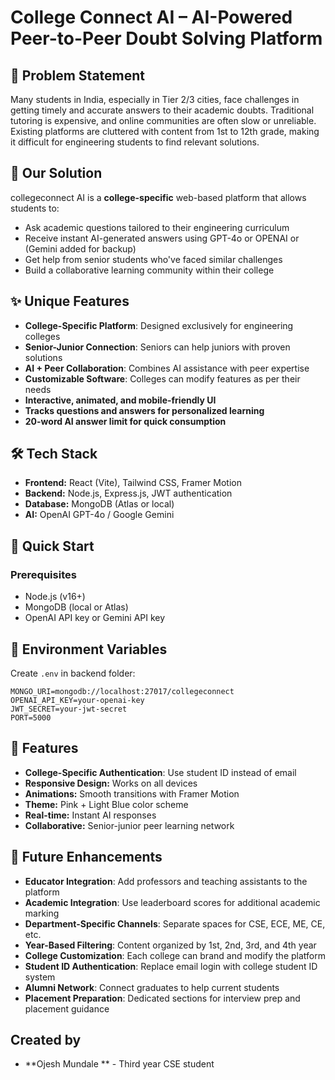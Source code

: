 # College Connect AI – AI-Powered Peer-to-Peer Doubt Solving Platform

## 🎯 Problem Statement
Many students in India, especially in Tier 2/3 cities, face challenges in getting timely and accurate answers to their academic doubts. Traditional tutoring is expensive, and online communities are often slow or unreliable. Existing platforms are cluttered with content from 1st to 12th grade, making it difficult for engineering students to find relevant solutions.

## 🚀 Our Solution
collegeconnect AI is a **college-specific** web-based platform that allows students to:
- Ask academic questions tailored to their engineering curriculum
- Receive instant AI-generated answers using GPT-4o or OPENAI or (Gemini added for backup)
- Get help from senior students who've faced similar challenges
- Build a collaborative learning community within their college

## ✨ Unique Features
- **College-Specific Platform**: Designed exclusively for engineering colleges
- **Senior-Junior Connection**: Seniors can help juniors with proven solutions
- **AI + Peer Collaboration**: Combines AI assistance with peer expertise
- **Customizable Software**: Colleges can modify features as per their needs
- **Interactive, animated, and mobile-friendly UI**
- **Tracks questions and answers for personalized learning**
- **20-word AI answer limit for quick consumption**

## 🛠️ Tech Stack
- **Frontend:** React (Vite), Tailwind CSS, Framer Motion
- **Backend:** Node.js, Express.js, JWT authentication
- **Database:** MongoDB (Atlas or local)
- **AI:** OpenAI GPT-4o / Google Gemini

## 🚀 Quick Start

### Prerequisites
- Node.js (v16+)
- MongoDB (local or Atlas)
- OpenAI API key or Gemini API key


## 🔧 Environment Variables
Create `.env` in backend folder:
```
MONGO_URI=mongodb://localhost:27017/collegeconnect
OPENAI_API_KEY=your-openai-key
JWT_SECRET=your-jwt-secret
PORT=5000
```

## 🎨 Features
- **College-Specific Authentication**: Use student ID instead of email
- **Responsive Design:** Works on all devices
- **Animations:** Smooth transitions with Framer Motion
- **Theme:** Pink + Light Blue color scheme
- **Real-time:** Instant AI responses
- **Collaborative:** Senior-junior peer learning network

## 🔮 Future Enhancements
- **Educator Integration**: Add professors and teaching assistants to the platform
- **Academic Integration**: Use leaderboard scores for additional academic marking
- **Department-Specific Channels**: Separate spaces for CSE, ECE, ME, CE, etc.
- **Year-Based Filtering**: Content organized by 1st, 2nd, 3rd, and 4th year
- **College Customization**: Each college can brand and modify the platform
- **Student ID Authentication**: Replace email login with college student ID system
- **Alumni Network**: Connect graduates to help current students
- **Placement Preparation**: Dedicated sections for interview prep and placement guidance



## Created by 

- **Ojesh Mundale ** - Third year CSE student

